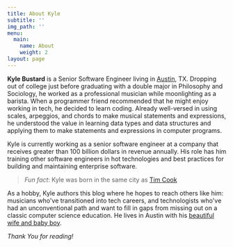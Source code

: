 ```yaml
---
title: About Kyle
subtitle: ''
img_path: ''
menu:
  main:
    name: About
    weight: 2
layout: page
---
```

**Kyle Bustard** is a Senior Software Engineer living in [Austin](https://en.wikipedia.org/wiki/Austin,_Texas), TX. Dropping out of college just before graduating with a double major in Philosophy and Sociology, he worked as a professional musician while moonlighting as a barista. When a [](https://www.linkedin.com/in/john-blythe-6518a615/)programmer friend recommended that he might enjoy working in tech, he decided to learn coding. Already well-versed in using scales, arpeggios, and chords to make musical statements and expressions, he understood the value in learning data types and data structures and applying them to make statements and expressions in computer programs. 

Kyle is currently working as a senior software engineer at a company that receives greater than 100 billion dollars in revenue annually. His role has him training other software engineers in hot technologies and best practices for building and maintaining enterprise software.

> *Fun fact*: Kyle was born in the same city as [Tim Cook](https://en.wikipedia.org/wiki/Tim_Cook)

As a hobby, Kyle authors this blog where he hopes to reach others like him: musicians who've transitioned into tech careers, and technologists who've had an unconventional path and want to fill in gaps from missing out on a classic computer science education. He lives in Austin with his [beautiful wife and baby boy](https://www.instagram.com/p/BstagZ2AnUP/).

*Thank You for reading!*

